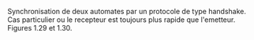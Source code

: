 Synchronisation de deux automates par un protocole de type handshake.
Cas particulier ou le recepteur est toujours plus rapide que l'emetteur.
Figures 1.29 et 1.30.
